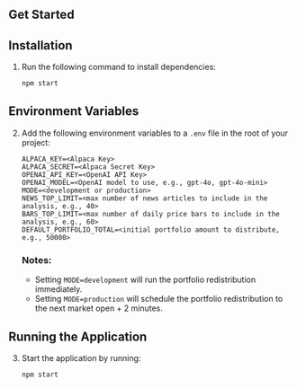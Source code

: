 ## Get Started

## Installation

1. Run the following command to install dependencies:

   ```bash
   npm start
   ```

## Environment Variables

2. Add the following environment variables to a `.env` file in the root of your project:

   ```env
   ALPACA_KEY=<Alpaca Key>
   ALPACA_SECRET=<Alpaca Secret Key>
   OPENAI_API_KEY=<OpenAI API Key>
   OPENAI_MODEL=<OpenAI model to use, e.g., gpt-4o, gpt-4o-mini>
   MODE=<development or production>
   NEWS_TOP_LIMIT=<max number of news articles to include in the analysis, e.g., 40>
   BARS_TOP_LIMIT=<max number of daily price bars to include in the analysis, e.g., 60>
   DEFAULT_PORTFOLIO_TOTAL=<initial portfolio amount to distribute, e.g., 50000>
   ```

   ### Notes:
   - Setting `MODE=development` will run the portfolio redistribution immediately.
   - Setting `MODE=production` will schedule the portfolio redistribution to the next market open + 2 minutes.

## Running the Application

3. Start the application by running:

   ```bash
   npm start
   ```
